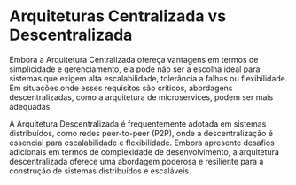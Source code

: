 # Arquiteturas Centralizada vs Descentralizada

Embora a Arquitetura Centralizada ofereça vantagens em termos de simplicidade e gerenciamento, ela pode não ser a escolha ideal para sistemas que exigem alta escalabilidade, tolerância a falhas ou flexibilidade. Em situações onde esses requisitos são críticos, abordagens descentralizadas, como a arquitetura de microservices, podem ser mais adequadas.

A Arquitetura Descentralizada é frequentemente adotada em sistemas distribuídos, como redes peer-to-peer (P2P), onde a descentralização é essencial para escalabilidade e flexibilidade. Embora apresente desafios adicionais em termos de complexidade de desenvolvimento, a arquitetura descentralizada oferece uma abordagem poderosa e resiliente para a construção de sistemas distribuídos e escaláveis.
